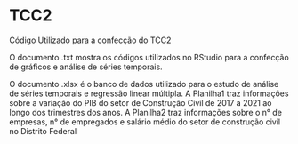 # TCC2
Código Utilizado para a confecção do TCC2

O documento .txt mostra os códigos utilizados no RStudio para a confecção de gráficos e análise de séries temporais.

O documento .xlsx é o banco de dados utilizado para o estudo de análise de séries temporais e regressão linear múltipla.
A Planilha1 traz informações sobre a variação do PIB do setor de Construção Civil de 2017 a 2021 ao longo dos trimestres dos anos.
A Planilha2 traz informações sobre o n° de empresas, n° de empregados e salário médio do setor de construção civil no Distrito Federal


